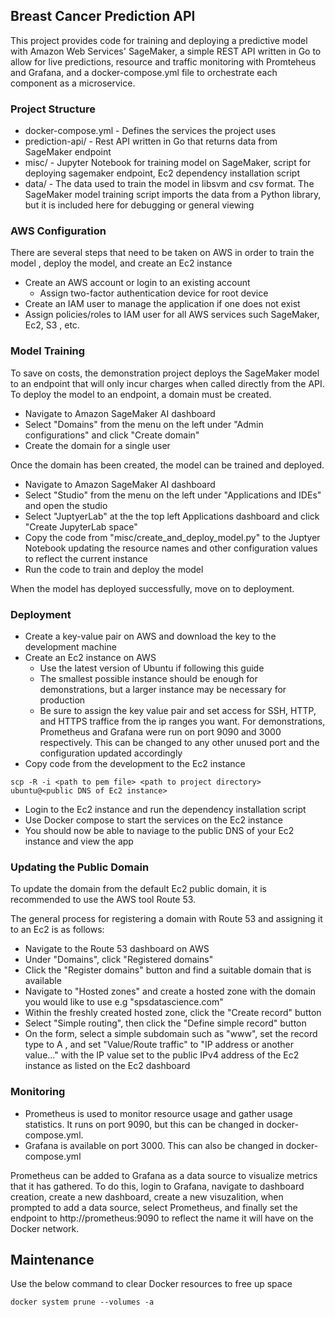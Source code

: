 Breast Cancer Prediction API
---
This project provides code for training and deploying a predictive model with
Amazon Web Services' SageMaker, a simple REST API written in Go to allow for
live predictions, resource and traffic monitoring with Promteheus and Grafana,
and a docker-compose.yml file to orchestrate each component as a microservice.

### Project Structure
- docker-compose.yml - Defines the services the project uses
- prediction-api/ - Rest API written in Go that returns data from SageMaker
endpoint
- misc/ - Jupyter Notebook for training model on SageMaker, script for deploying
sagemaker endpoint, Ec2 dependency installation script
- data/ - The data used to train the model in libsvm and csv format. The
SageMaker model training script imports the data from a Python library, but it
is included here for debugging or general viewing

### AWS Configuration
There are several steps that need to be taken on AWS in order to train the model
, deploy the model, and create an Ec2 instance
- Create an AWS account or login to an existing account
    - Assign two-factor authentication device for root device
- Create an IAM user to manage the application if one does not exist
- Assign policies/roles to IAM user for all AWS services such SageMaker, Ec2, S3
, etc.

### Model Training
To save on costs, the demonstration project deploys the SageMaker model to an
endpoint that will only incur charges when called directly from the API. To
deploy the model to an endpoint, a domain must be created.
- Navigate to Amazon SageMaker AI dashboard
- Select "Domains" from the menu on the left under "Admin configurations" and
click "Create domain"
- Create the domain for a single user

Once the domain has been created, the model can be trained and deployed.
- Navigate to Amazon SageMaker AI dashboard
- Select "Studio" from the menu on the left under "Applications and IDEs" and
open the studio
- Select "JuptyerLab" at the the top left Applications dashboard and click
"Create JupyterLab space"
- Copy the code from "misc/create_and_deploy_model.py" to the Juptyer Notebook
updating the resource names and other configuration values to reflect the
current instance
- Run the code to train and deploy the model

When the model has deployed successfully, move on to deployment.

### Deployment
- Create a key-value pair on AWS and download the key to the development machine
- Create an Ec2 instance on AWS
    - Use the latest version of Ubuntu if following this guide
    - The smallest possible instance should be enough for demonstrations, but a
larger instance may be necessary for production
    - Be sure to assign the key value pair and set access for SSH, HTTP, and
HTTPS traffice from the ip ranges you want. For demonstrations, Prometheus and
Grafana were run on port 9090 and 3000 respectively. This can be changed to any
other unused port and the configuration updated accordingly
- Copy code from the development to the Ec2 instance
```
scp -R -i <path to pem file> <path to project directory> ubuntu@<public DNS of Ec2 instance>
```
- Login to the Ec2 instance and run the dependency installation script
- Use Docker compose to start the services on the Ec2 instance
- You should now be able to naviage to the public DNS of your Ec2 instance and
view the app

### Updating the Public Domain
To update the domain from the default Ec2 public domain, it is recommended to
use the AWS tool Route 53.

The general process for registering a domain with Route 53 and assigning it to
an Ec2 is as follows:
- Navigate to the Route 53 dashboard on AWS
- Under "Domains", click "Registered domains"
- Click the "Register domains" button and find a suitable domain that is
available
- Navigate to "Hosted zones" and create a hosted zone with the domain you would
like to use e.g "spsdatascience.com"
- Within the freshly created hosted zone, click the "Create record" button
- Select "Simple routing", then click the "Define simple record" button
- On the form, select a simple subdomain such as "www", set the record type to A
, and set "Value/Route traffic" to "IP address or another value..." with the IP
value set to the public IPv4 address of the Ec2 instance as listed on the Ec2
dashboard

### Monitoring
- Prometheus is used to monitor resource usage and gather usage statistics. It
runs on port 9090, but this can be changed in docker-compose.yml.
- Grafana is available on port 3000. This can also be changed in
docker-compose.yml

Prometheus can be added to Grafana as a data source to visualize metrics that it
has gathered. To do this, login to Grafana, navigate to dashboard creation,
create a new dashboard, create a new visuzalition, when prompted to add a data
source, select Prometheus, and finally set the endpoint to
http://prometheus:9090 to reflect the name it will have on the Docker network.

Maintenance
---
Use the below command to clear Docker resources to free up space
```
docker system prune --volumes -a
```
